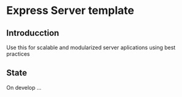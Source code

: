 # Express Server template
## Introducction

Use this for scalable and modularized server aplications using best practices

## State

On develop ...